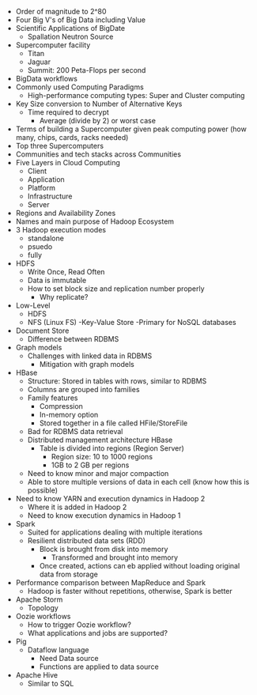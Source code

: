 - Order of magnitude to 2^80
- Four Big V's of Big Data including Value
- Scientific Applications of BigDate
	- Spallation Neutron Source
- Supercomputer facility
  	- Titan
  	- Jaguar
	- Summit: 200 Peta-Flops per second
- BigData workflows
- Commonly used Computing Paradigms
	- High-performance computing types: Super and Cluster computing
- Key Size conversion to Number of Alternative Keys
	- Time required to decrypt
		- Average (divide by 2) or worst case
- Terms of building a Supercomputer given peak computing power (how many, chips, cards, racks needed)
- Top three Supercomputers
- Communities and tech stacks across Communities
- Five Layers in Cloud Computing
	- Client
	- Application
	- Platform
	- Infrastructure
	- Server
- Regions and Availability Zones
- Names and main purpose of Hadoop Ecosystem
- 3 Hadoop execution modes
	- standalone
	- psuedo
	- fully
- HDFS
	- Write Once, Read Often
	- Data is immutable
	- How to set block size and replication number properly
		- Why replicate?
- Low-Level
	- HDFS
	- NFS (Linux FS)
-Key-Value Store
	-Primary for NoSQL databases
- Document Store
	- Difference between RDBMS
- Graph models
	- Challenges with linked data in RDBMS
		- Mitigation with graph models
- HBase
	- Structure: Stored in tables with rows, similar to RDBMS
	- Columns are grouped into families
	- Family features
		- Compression
		- In-memory option
		- Stored together in a file called HFile/StoreFile
	- Bad for RDBMS data retrieval
	- Distributed management architecture HBase
		- Table is divided into regions (Region Server)
			- Region size: 10 to 1000 regions
			- 1GB to 2 GB per regions
	- Need to know minor and major compaction
	- Able to store multiple versions of data in each cell (know how this is possible)
- Need to know YARN and execution dynamics in Hadoop 2
	- Where it is added in Hadoop 2
	- Need to know execution dynamics in Hadoop 1
- Spark
	- Suited for applications dealing with multiple iterations
	- Resilient distributed data sets (RDD)
		- Block is brought from disk into memory
			- Transformed and brought into memory
		- Once created, actions can eb applied without loading original data from storage
- Performance comparison between MapReduce and Spark
	- Hadoop is faster without repetitions, otherwise, Spark is better
- Apache Storm
	- Topology
- Oozie workflows
	- How to trigger Oozie workflow?
	- What applications and jobs are supported?
- Pig
	- Dataflow language
		- Need Data source
		- Functions are applied to data source
- Apache Hive
	- Similar to SQL